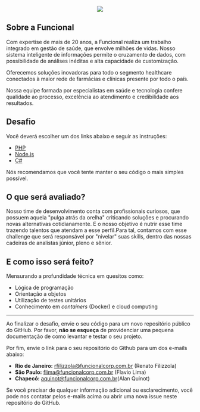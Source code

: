 <p align="center">
    <img src="http://www.funcionalacesso.com/Images/Logo-FuncionalHealthTech.png">
</p>

## Sobre a Funcional

Com expertise de mais de 20 anos, a Funcional
realiza um trabalho integrado em gestão de saúde,
que envolve milhões de vidas.
Nosso sistema inteligente de informações permite o cruzamento de dados, com possibilidade de análises inéditas e alta capacidade de customização.

Oferecemos soluções inovadoras para todo o segmento healthcare conectados à maior rede de farmácias e clínicas presente por todo o país.

Nossa equipe formada por especialistas em saúde e tecnologia confere qualidade ao processo, excelência ao atendimento e credibilidade aos resultados.

## Desafio 

Você deverá escolher um dos links abaixo e seguir as instruções:

* [PHP](/php.md)
* [Node.js](/node.md)
* [C#](/csharp.md)

Nós recomendamos que você tente manter o seu código o mais simples possível.
## O que será avaliado?
Nosso time de desenvolvimento conta com profissionais curiosos, que possuem aquela "pulga atrás da orelha" criticando soluções e procurando novas alternativas cotidianamente. E o nosso objetivo é nutrir esse time trazendo talentos que atendam a esse perfil.Para tal, contamos com esse challenge que será responsável por "nivelar" suas skills, dentro das nossas cadeiras de analistas júnior, pleno e sênior.

## E como isso será feito?
Mensurando a profundidade técnica em quesitos como:
* Lógica de programação
* Orientação a objetos
* Utilização de testes unitários
* Conhecimento em _containers_ (Docker) e cloud computing

---

Ao finalizar o desafio, envie o seu código para um novo repositório público do GitHub. Por favor, **não se esqueça** de providenciar uma pequena documentação de como levantar e testar o seu projeto.

Por fim, envie o link para o seu repositório do Github para um dos e-mails abaixo: 

- **Rio de Janeiro:** rfilizzola@funcionalcorp.com.br (Renato Filizzola)
- **São Paulo:** flima@funcionalcorp.com.br (Flavio Lima)
- **Chapecó:** aquinot@funcionalcorp.com.br(Alan Quinot)

Se você precisar de qualquer informação adicional ou esclarecimento, você pode nos contatar pelos e-mails acima ou abrir uma nova issue neste repositório do GitHub.
